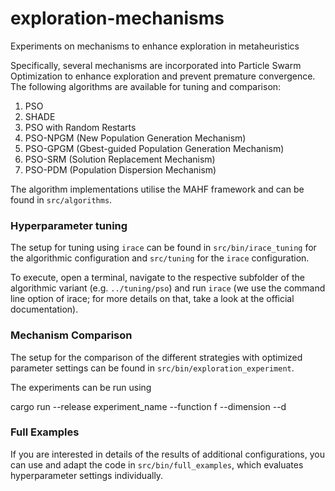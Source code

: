 # exploration-mechanisms
Experiments on mechanisms to enhance exploration in metaheuristics

Specifically, several mechanisms are incorporated into Particle Swarm Optimization to enhance exploration and prevent
premature convergence.
The following algorithms are available for tuning and comparison:

1) PSO
2) SHADE
3) PSO with Random Restarts
4) PSO-NPGM (New Population Generation Mechanism)
5) PSO-GPGM (Gbest-guided Population Generation Mechanism)
6) PSO-SRM (Solution Replacement Mechanism)
7) PSO-PDM (Population Dispersion Mechanism)

The algorithm implementations utilise the MAHF framework and can be found in `src/algorithms`.


### Hyperparameter tuning

The setup for tuning using `irace` can be found in `src/bin/irace_tuning` for the algorithmic configuration
and `src/tuning` for the `irace` configuration.

To execute, open a terminal, navigate to the respective subfolder of the algorithmic variant (e.g. `../tuning/pso`)
and run `irace` (we use the command line option of irace; for more details on that, take a look at the official documentation).


### Mechanism Comparison

The setup for the comparison of the different strategies with optimized parameter settings can be found in
`src/bin/exploration_experiment`.

The experiments can be run using

cargo run --release experiment_name --function f --dimension --d


### Full Examples

If you are interested in details of the results of additional configurations, you can use and adapt the code
in `src/bin/full_examples`, which evaluates hyperparameter settings individually.